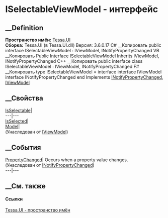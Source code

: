 # ISelectableViewModel - интерфейс
##  __Definition
 **Пространство имён:** [Tessa.UI](N_Tessa_UI.htm)  
 **Сборка:** Tessa.UI (в Tessa.UI.dll) Версия: 3.6.0.17
C# __Копировать
     public interface ISelectableViewModel : IViewModel, 
    	INotifyPropertyChanged
VB __Копировать
     Public Interface ISelectableViewModel
    	Inherits IViewModel, INotifyPropertyChanged
C++ __Копировать
     public interface class ISelectableViewModel : IViewModel, 
    	INotifyPropertyChanged
F# __Копировать
     type ISelectableViewModel = 
        interface
            interface IViewModel
            interface INotifyPropertyChanged
        end
Implements
    [INotifyPropertyChanged](https://learn.microsoft.com/dotnet/api/system.componentmodel.inotifypropertychanged), [IViewModel](T_Tessa_UI_IViewModel.htm)
##  __Свойства
[IsSelectable](P_Tessa_UI_ISelectableViewModel_IsSelectable.htm)|  
---|---  
[IsSelected](P_Tessa_UI_ISelectableViewModel_IsSelected.htm)|  
[Model](P_Tessa_UI_IViewModel_Model.htm)|  
(Унаследован от [IViewModel](T_Tessa_UI_IViewModel.htm))  
##  __События
[PropertyChanged](https://learn.microsoft.com/dotnet/api/system.componentmodel.inotifypropertychanged.propertychanged)|
Occurs when a property value changes.  
(Унаследован от
[INotifyPropertyChanged](https://learn.microsoft.com/dotnet/api/system.componentmodel.inotifypropertychanged))  
---|---  
##  __См. также
#### Ссылки
[Tessa.UI - пространство имён](N_Tessa_UI.htm)

